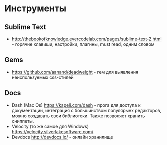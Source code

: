 # Инструменты

## Sublime Text

 - http://thebookofknowledge.evercodelab.com/pages/sublime-text-2.html - горячие клавиши, настройки, плагины, must read, одним словом

## Gems
 - https://github.com/aanand/deadweight - гем для выявления неиспользуемых css-стилей

## Docs
 - Dash (Mac Os) https://kapeli.com/dash - прога для доступа к документации, интеграция с большинством популярынх редакторов, можно создавать свои библиотеки. Также позволяет хранить сниппеты.
 - Velocity (то же самое для Windows) https://velocity.silverlakesoftware.com/
 - Devdocs http://devdocs.io/ - онлайн хранилище
